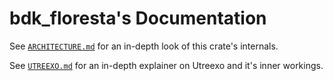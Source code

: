 # bdk_floresta's Documentation

See [`ARCHITECTURE.md`](./ARCHITECTURE.md) for an in-depth look of this crate's internals.

See [`UTREEXO.md`](./UTREEXO.md) for an in-depth explainer on Utreexo and it's inner workings.
